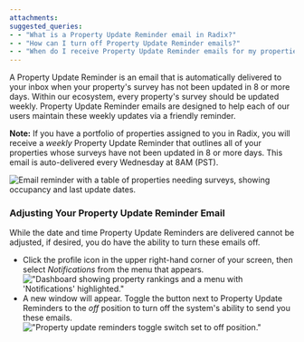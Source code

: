 ```yaml
---
attachments: 
suggested_queries:
- - "What is a Property Update Reminder email in Radix?"
- - "How can I turn off Property Update Reminder emails?"
- - "When do I receive Property Update Reminder emails for my properties?"
---
```

A Property Update Reminder is an email that is automatically delivered to your inbox when your property's survey has not been updated in 8 or more days. Within our ecosystem, every property's survey should be updated weekly. Property Update Reminder emails are designed to help each of our users maintain these weekly updates via a friendly reminder.

**Note:** If you have a portfolio of properties assigned to you in Radix, you will receive a *weekly* Property Update Reminder that outlines all of your properties whose surveys have not been updated in 8 or more days. This email is auto-delivered every Wednesday at 8AM (PST).

![Email reminder with a table of properties needing surveys, showing occupancy and last update dates.](attachments/26635252473357.png)

### Adjusting Your Property Update Reminder Email

While the date and time Property Update Reminders are delivered cannot be adjusted, if desired, you do have the ability to turn these emails off.

* Click the profile icon in the upper right-hand corner of your screen, then select *Notifications* from the menu that appears. !["Dashboard showing property rankings and a menu with 'Notifications' highlighted."](attachments/28858924871821.png)
* A new window will appear. Toggle the button next to Property Update Reminders to the *off* position to turn off the system's ability to send you these emails. !["Property update reminders toggle switch set to off position."](attachments/28858924874637.png)